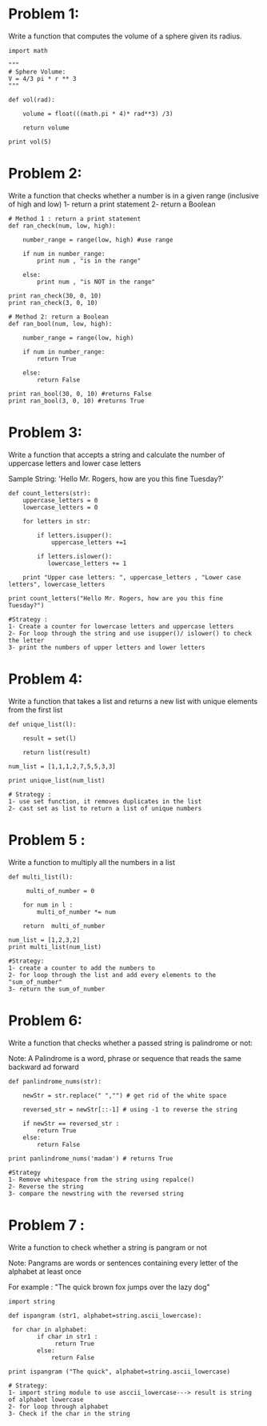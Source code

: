 # Problem 1:

Write a function that computes the volume of a sphere given its radius.

```
import math

"""
# Sphere Volume:
V = 4/3 pi * r ** 3
"""

def vol(rad):
    
    volume = float(((math.pi * 4)* rad**3) /3)
    
    return volume
    
print vol(5)
```

# Problem 2:

Write a function that checks whether a number is in a given range (inclusive of high and low)
1- return a print statement
2- return a Boolean

```
# Method 1 : return a print statement 
def ran_check(num, low, high):
    
    number_range = range(low, high) #use range
    
    if num in number_range:
        print num , "is in the range"
    
    else:
        print num , "is NOT in the range"
        
print ran_check(30, 0, 10) 
print ran_check(3, 0, 10) 
```

```
# Method 2: return a Boolean
def ran_bool(num, low, high):
    
    number_range = range(low, high)
    
    if num in number_range:
        return True
    
    else:
        return False
        
print ran_bool(30, 0, 10) #returns False
print ran_bool(3, 0, 10) #returns True
```


# Problem 3:

Write a function that accepts a string and calculate the number of uppercase letters and lower case letters

Sample String:
'Hello Mr. Rogers, how are you this fine Tuesday?'

```
def count_letters(str):
    uppercase_letters = 0
    lowercase_letters = 0
    
    for letters in str:
        
        if letters.isupper():
            uppercase_letters +=1
        
        if letters.islower():
           lowercase_letters += 1
        
    print "Upper case letters: ", uppercase_letters , "Lower case letters", lowercase_letters  

print count_letters("Hello Mr. Rogers, how are you this fine Tuesday?")

#Strategy :
1- Create a counter for lowercase letters and uppercase letters
2- For loop through the string and use isupper()/ islower() to check the letter
3- print the numbers of upper letters and lower letters
```

# Problem 4:

Write a function that takes a list and returns a new list with unique elements from the first list 
```
def unique_list(l):

    result = set(l)
    
    return list(result)

num_list = [1,1,1,2,7,5,5,3,3]

print unique_list(num_list)

# Strategy :
1- use set function, it removes duplicates in the list
2- cast set as list to return a list of unique numbers
```

# Problem 5 :

Write a function to multiply all the numbers in a list
```
def multi_list(l):

     multi_of_number = 0 
    
    for num in l :
        multi_of_number *= num
    
    return  multi_of_number

num_list = [1,2,3,2]
print multi_list(num_list)

#Strategy:
1- create a counter to add the numbers to
2- for loop through the list and add every elements to the "sum_of_number"
3- return the sum_of_number
```

# Problem 6:

Write a function that checks whether a passed string is palindrome or not:

Note: A Palindrome is a word, phrase or sequence that reads the same backward ad forward

```
def panlindrome_nums(str):
    
    newStr = str.replace(" ","") # get rid of the white space
    
    reversed_str = newStr[::-1] # using -1 to reverse the string
    
    if newStr == reversed_str :
        return True
    else:
        return False

print panlindrome_nums('madam') # returns True

#Strategy
1- Remove whitespace from the string using repalce()
2- Reverse the string 
3- compare the newstring with the reversed string
```

# Problem 7 :

Write a function to check whether a string is pangram or not

Note: Pangrams are words or sentences containing every
letter of the alphabet at least once

For example : "The quick brown fox jumps over the lazy dog"

```
import string

def ispangram (str1, alphabet=string.ascii_lowercase):
    
 for char in alphabet:
        if char in str1 :
             return True
        else:
            return False
        
print ispangram ("The quick", alphabet=string.ascii_lowercase) 

# Strategy:
1- import string module to use asccii_lowercase---> result is string of alphabet lowercase
2- for loop through alphabet
3- Check if the char in the string

```

